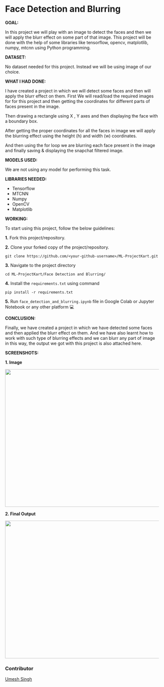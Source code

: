 # Face Detection and Blurring

**GOAL:**

In this project we will play with an image to detect the faces and then we will apply the blurr effect on some part of that image. This project will be done with the help of some libraries like tensorflow, opencv, matplotlib, numpy, mtcnn using Python programming.

**DATASET:**

No dataset needed for this project. Instead we will be using image of our choice.

**WHAT I HAD DONE:**

I have created a project in which we will detect some faces and then will apply the blurr effect on them. 
First We will read/load the required images for for this project and then getting the coordinates for different parts of faces present in the image.

Then drawing a rectangle using X , Y axes and then displaying the face with a boundary box.

After getting the proper coordinates for all the faces in image we will apply the blurring effect using the height (h) and width (w) coordinates.

And then using the for loop we are blurring each face present in the image and finally saving & displaying the snapchat filtered image.

**MODELS USED:**

We are not using any model for performing this task.

**LIBRARIES NEEDED:**
- Tensorflow
- MTCNN
- Numpy
- OpenCV
- Matplotlib

**WORKING:**

To start using this project, follow the below guidelines: 

**1.**  Fork this project/repository.

**2.**  Clone your forked copy of the project/repository.

```
git clone https://github.com/<your-github-username>/ML-ProjectKart.git
```

**3.** Navigate to the project directory  

```
cd ML-ProjectKart/Face Detection and Blurring/
```

**4.** Install the `requirements.txt` using command

```
pip install -r requirements.txt
```

**5.** Run `face_detection_and_blurring.ipynb` file in Google Colab or Jupyter Notebook or any other platform 💻

**CONCLUSION:**

Finally, we have created a project in which we have detected some faces and then applied the blurr effect on them. And we have also learnt how to work with such type of blurring effects and we can blurr any part of image in this way, the output we got with this project is also attached here.

**SCREENSHOTS:**

**1. Image**
<div align="center">

<img width="700" height="450" src="https://github.com/Umesh-01/ML-ProjectKart/blob/patch-3/Face%20Detection%20and%20Blurring/Images/avengers_age_of_ultron.jpg">
</div>

**2. Final Output**
<div align="center">

<img width="700" height="450" src="https://github.com/Umesh-01/ML-ProjectKart/blob/patch-3/Face%20Detection%20and%20Blurring/Images/Blurred_Image.png">
</div>


### Contributor
<a href="https://github.com/Umesh-01">Umesh Singh</a>
